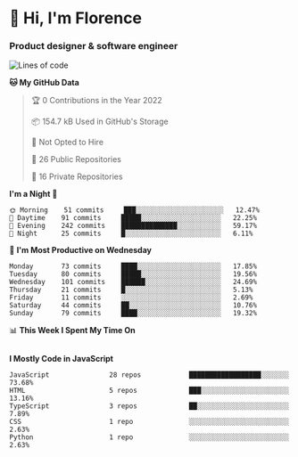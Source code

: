 <h1>👋 Hi, I'm Florence</h1>
<h3>Product designer & software engineer</h3>



<!--START_SECTION:waka-->
![Lines of code](https://img.shields.io/badge/From%20Hello%20World%20I%27ve%20Written-1%20Million%20lines%20of%20code-blue)

**🐱 My GitHub Data** 

> 🏆 0 Contributions in the Year 2022
 > 
> 📦 154.7 kB Used in GitHub's Storage 
 > 
> 🚫 Not Opted to Hire
 > 
> 📜 26 Public Repositories 
 > 
> 🔑 16 Private Repositories  
 > 
**I'm a Night 🦉** 

```text
🌞 Morning    51 commits     ███░░░░░░░░░░░░░░░░░░░░░░   12.47% 
🌆 Daytime    91 commits     █████░░░░░░░░░░░░░░░░░░░░   22.25% 
🌃 Evening    242 commits    ██████████████░░░░░░░░░░░   59.17% 
🌙 Night      25 commits     █░░░░░░░░░░░░░░░░░░░░░░░░   6.11%

```
📅 **I'm Most Productive on Wednesday** 

```text
Monday       73 commits     ████░░░░░░░░░░░░░░░░░░░░░   17.85% 
Tuesday      80 commits     █████░░░░░░░░░░░░░░░░░░░░   19.56% 
Wednesday    101 commits    ██████░░░░░░░░░░░░░░░░░░░   24.69% 
Thursday     21 commits     █░░░░░░░░░░░░░░░░░░░░░░░░   5.13% 
Friday       11 commits     ░░░░░░░░░░░░░░░░░░░░░░░░░   2.69% 
Saturday     44 commits     ██░░░░░░░░░░░░░░░░░░░░░░░   10.76% 
Sunday       79 commits     ████░░░░░░░░░░░░░░░░░░░░░   19.32%

```


📊 **This Week I Spent My Time On** 

```text
```

**I Mostly Code in JavaScript** 

```text
JavaScript               28 repos            ██████████████████░░░░░░░   73.68% 
HTML                     5 repos             ███░░░░░░░░░░░░░░░░░░░░░░   13.16% 
TypeScript               3 repos             ██░░░░░░░░░░░░░░░░░░░░░░░   7.89% 
CSS                      1 repo              ░░░░░░░░░░░░░░░░░░░░░░░░░   2.63% 
Python                   1 repo              ░░░░░░░░░░░░░░░░░░░░░░░░░   2.63%

```



<!--END_SECTION:waka-->
